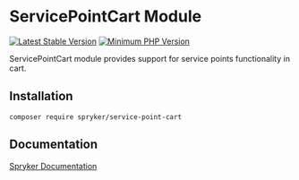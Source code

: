 # ServicePointCart Module
[![Latest Stable Version](https://poser.pugx.org/spryker/service-point-cart/v/stable.svg)](https://packagist.org/packages/spryker/service-point-cart)
[![Minimum PHP Version](https://img.shields.io/badge/php-%3E%3D%208.1-8892BF.svg)](https://php.net/)

ServicePointCart module provides support for service points functionality in cart.

## Installation

```
composer require spryker/service-point-cart
```

## Documentation

[Spryker Documentation](https://docs.spryker.com)

